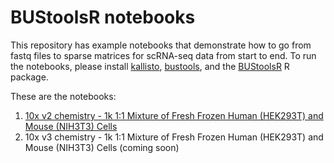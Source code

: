 # BUStoolsR notebooks

This repository has example notebooks that demonstrate how to go from fastq files to sparse matrices for scRNA-seq data from start to end. To run the notebooks, please install [kallisto](https://pachterlab.github.io/kallisto/starting), [bustools](https://github.com/BUStools/bustools), and the [BUStoolsR](https://github.com/lambdamoses/BUStoolsR) R package. 

These are the notebooks:

1. [10x v2 chemistry - 1k 1:1 Mixture of Fresh Frozen Human (HEK293T) and Mouse (NIH3T3) Cells](https://github.com/lambdamoses/BUStoolsR_notebooks/blob/master/analysis/10xv2.Rmd)
2. 10x v3 chemistry - 1k 1:1 Mixture of Fresh Frozen Human (HEK293T) and Mouse (NIH3T3) Cells (coming soon)
